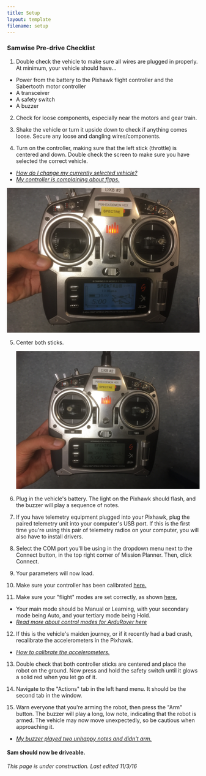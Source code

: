 ```yaml
---
title: Setup
layout: template
filename: setup 
--- 
```


### Samwise Pre-drive Checklist

1. Double check the vehicle to make sure all wires are plugged in properly. At minimum, your vehicle should have...

  * Power from the battery to the Pixhawk flight controller and the Sabertooth motor controller
  * A transceiver
  * A safety switch
  * A buzzer

2. Check for loose components, especially near the motors and gear train.

3. Shake the vehicle or turn it upside down to check if anything comes loose. Secure any loose and dangling wires/components.

4. Turn on the controller, making sure that the left stick (throttle) is centered and down. Double check the screen to make sure you have selected the correct vehicle.

  * *[How do I change my currently selected vehicle?](github.com/olinrobotics/olinrobotics.github.io/blob/master/change_vehicle.md)*
  * *[My controller is complaining about flaps.](./controller_fixes.md)*

   ![Trans1](images/Transmitter1.JPG)

5. Center both sticks.

   ![Trans2](images/Transmitter2.JPG)

6. Plug in the vehicle's battery. The light on the Pixhawk should flash, and the buzzer will play a sequence of notes.

7. If you have telemetry equipment plugged into your Pixhawk, plug the paired telemetry unit into your computer's USB port. If this is the first time you're using this pair of telemetry radios on your computer, you will also have to install drivers.

8. Select the COM port you'll be using in the dropdown menu next to the Connect button, in the top right corner of Mission Planner. Then, click Connect.

9. Your parameters will now load.

10. Make sure your controller has been calibrated [here.](http://ardupilot.org/copter/docs/common-radio-control-calibration.html)

11. Make sure your "flight" modes are set correctly, as shown [here.](http://ardupilot.org/copter/docs/common-rc-transmitter-flight-mode-configuration.html) 

   * Your main mode should be Manual or Learning, with your secondary mode being Auto, and your tertiary mode being Hold.
   * *[Read more about control modes for ArduRover here](http://ardupilot.org/rover/docs/rover-control-modes.html)*

12. If this is the vehicle's maiden journey, or if it recently had a bad crash, recalibrate the accelerometers in the Pixhawk.

   * *[How to calibrate the accelerometers.](http://ardupilot.org/copter/docs/common-accelerometer-calibration.html)*
  
13. Double check that both controller sticks are centered and place the robot on the ground. Now press and hold the safety switch until it glows a solid red when you let go of it.

14. Navigate to the "Actions" tab in the left hand menu. It should be the second tab in the window.

15. Warn everyone that you're arming the robot, then press the "Arm" button. The buzzer will play a long, low note, indicating that the robot is armed. The vehicle may now move unexpectedly, so be cautious when approaching it.

   * *[My buzzer played two unhappy notes and didn't arm.](http://ardupilot.org/copter/docs/prearm_safety_check.html)*

#### Sam should now be driveable.

*This page is under construction. Last edited 11/3/16*
